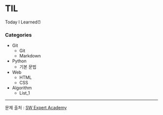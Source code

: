 # TIL

Today I Learned⏰



### Categories

- Git
    - Git
    - Markdown
- Python
  - 기본 문법
- Web
    - HTML
    - CSS
- Algorithm
    - List_1

















-----------------------

문제 출처 : [SW Expert Academy](https://swexpertacademy.com/main/main.do)

